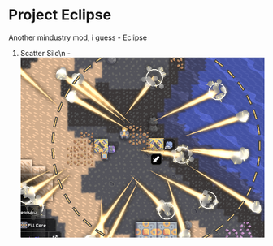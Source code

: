 # Project Eclipse
Another mindustry mod, i guess - Eclipse
1. Scatter Silo\n
-![ScatterSilo](/github/Screenshot_48.png)
